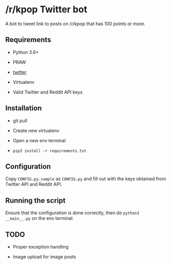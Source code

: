 # /r/kpop Twitter bot

A bot to tweet link to posts on /r/kpop that has 100 points or more.

## Requirements

* Python 3.6+

* PRAW

* [twitter](https://github.com/sixohsix/twitter)

* Virtualenv

* Valid Twitter and Reddit API keys

## Installation

* git pull

* Create new virtualenv

* Open a new env terminal

* `pip3 install -r requirements.txt`

## Configuration

Copy `CONFIG.py.sample` as `CONFIG.py` and fill out with the keys obtained from Twitter API and Reddit API.

## Running the script

Ensure that the configuration is done correctly, then do `python3 __main__.py` on the env terminal.

## TODO

* Proper exception handling

* Image upload for image posts